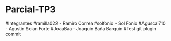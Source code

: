# Parcial-TP3
#Integrantes
#ramilla022 - Ramiro Correa
#solfonio - Sol Fonio
#Aguscai710 - Agustin Scian Forte
#JoaaBaa - Joaquin Baña Barquin
#Test git plugin commit
